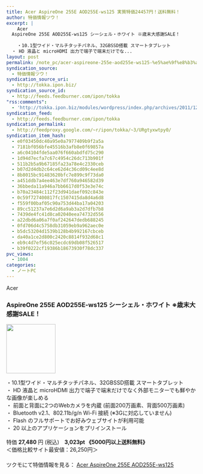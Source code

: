 ```yaml
---
title: Acer AspireOne 255E AOD255E-ws125 実質特価24457円！送料無料！
author: 特価情報ツウ！
excerpt: |
  	Acer
  AspireOne 255E AOD255E-ws125 シーシェル・ホワイト ※歳末大感謝SALE！
  	
  	・10.1型ワイド・マルチタッチパネル、32GBSSD搭載 スマートタブレット
  ・ HD 液晶と microHDMI 出力で端子で端末だけでな...
layout: post
permalink: /note_pc/acer-aspireone-255e-aod255e-ws125-%e5%ae%9f%e8%b3%aa%e7%89%b9%e4%be%a124457%e5%86%86%ef%bc%81%e9%80%81%e6%96%99%e7%84%a1%e6%96%99%ef%bc%81.html
syndication_source:
  - 特価情報ツウ！
syndication_source_uri:
  - http://tokka.ipon.biz/
syndication_source_id:
  - http://feeds.feedburner.com/ipon/tokka
"rss:comments":
  - 'http://tokka.ipon.biz/modules/wordpress/index.php/archives/2011/12/30/acer-aspireone-255e-aod255e-ws125-24457/#comments'
syndication_feed:
  - http://feeds.feedburner.com/ipon/tokka
syndication_permalink:
  - http://feedproxy.google.com/~r/ipon/tokka/~3/URgtyxwtpy0/
syndication_item_hash:
  - e0f03450dc40a95e0a7977409b9f2a5a
  - 7181bf056bfe45516b3afb8e0f69857a
  - a6c04104fde5aa076f660abdfd75c290
  - 1d94d7ecfa7c67c4954c26dc713b901f
  - 511b2b5a9b67185fa23a78e4c2330ceb
  - b07d2d4db2c64ce62d4c36cd09c4ee8d
  - 8b8015bc91483620bfc7e899c9f73da0
  - a451ddb7a4ee463e7df760a946582d39
  - 36bbeda11a946a7bb6617d0f53e3e74c
  - b70a23484c112f23d941daef092c843e
  - 0c59f727400817fc1507415da8d4a6d8
  - f559f00baf05c90a753d44ba17a04203
  - 89cc51237a7e6d2d6a9ab3a2d7dfb7b8
  - 7439de4fc41d8ca02040eea74732d556
  - a22dbd6a06a7f0af242647dedb688245
  - 0fd706d4c5758db31059eb9a962aec0e
  - b5dc53204d1539b128b4b992167cbceb
  - da40a1ce2d800c2420c8814f932d68c1
  - eb9c4d7ef56c025ecdc69db08f526517
  - b39f0222cf19386b18673930f78dc337
pvc_views:
  - 1004
categories:
  - ノートPC
---
```

Acer

### AspireOne 255E AOD255E-ws125 シーシェル・ホワイト ※歳末大感謝SALE！

<div class="img-bg2 img_L">
  <a Href="http://ck.jp.ap.valuecommerce.com/servlet/referral?sid=2239791&#038;pid=873420102&#038;%23038;vc_url=http://shop.tsukumo.co.jp/goods/4515777534260/"  ><img border="0" src="http://i0.wp.com/shop.tsukumo.co.jp/image/item/4515777534260_1.jpg?w=130"width="130" title="" alt="" data-recalc-dims="1" /><img src="http://ad.jp.ap.valuecommerce.com/servlet/gifbanner?sid=2239791&#038;pid=873420102" height="1" width="1" border="0" title="" alt="" /></a>
</div>

・10.1型ワイド・マルチタッチパネル、32GBSSD搭載 スマートタブレット  
<a id="more-8759"></a>・ HD 液晶と microHDMI 出力で端子で端末だけでなく外部モニターでも鮮やかな画像が楽しめる  
・ 前面と背面に2つのWebカメラを内蔵 (前面200万画素、背面500万画素)  
・ Bluetooth v2.1、802.11b/g/n Wi-Fi 接続 (※3Gに対応していません)  
・ Flash のフルサポートでお好みウェブサイトが利用可能  
・ 20 以上のアプリケーションをプリインストール  
<br clear="all" />特価 <span class="tokka-price"><strong>27,480</strong></span> 円 (税込)　**3,023pt 《5000円以上送料無料》**  
＜価格比較サイト最安値：26,250円＞  
　  
ツクモにて特価情報を見る： <a Href="http://ck.jp.ap.valuecommerce.com/servlet/referral?sid=2239791&#038;pid=873420102&#038;%23038;vc_url=http://shop.tsukumo.co.jp/goods/4515777534260/"  ><span class="fs150p">Acer AspireOne 255E AOD255E-ws125</span></a> 

<img src="http://feeds.feedburner.com/~r/ipon/tokka/~4/URgtyxwtpy0" height="1" width="1" title="" alt="" />